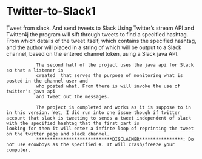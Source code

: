 # Twitter-to-Slack1
Tweet from slack. And send tweets to Slack
               Using Twitter’s stream API and Twitter4j the program will sift through tweets 
               to find a specified hashtag. From which details of the tweet itself, which contains 
               the specified hashtag, and the author will placed in a string of which will  be output
               to a Slack channel, based on the entered channel token, using a Slack java API. 
               
               The second half of the project uses the java api for Slack so that a listener is 
               created  that serves the purpose of monitoring what is posted in the channel user and 
               who posted what. From there is will invoke the use of twitter's java api 
               and tweet out the messages.
               
               The project is completed and works as it is suppose to in in this version. Yet, I did run into one issue though if twitter                  account that slack is tweeting to sends a tweet independent of slack with the specified hashtag that the first part is                      looking for then it will enter a infinte loop of reprinting the tweet on the twitter page and slack channel.
               ****************************DISCLAIMER****************: Do not use #cowboys as the specified #. It will crash/freeze your                  computer.

